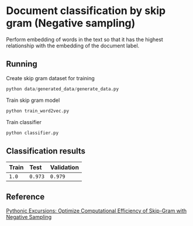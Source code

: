 
# Document classification by skip gram (Negative sampling)

Perform embedding of words in the text so that it has the highest relationship with the embedding of the document label.


## Running



Create skip gram dataset for training
```python 
python data/generated_data/generate_data.py
```

Train skip gram model
```python 
python train_word2vec.py
```

Train classifier
```python 
python classifier.py
```


## Classification results


| Train | Test    | Validation |
| :---- | :------ | :--------- |
| `1.0` | `0.973` | `0.979`    |


## Reference

[Pythonic Excursions: Optimize Computational Efficiency of Skip-Gram with Negative Sampling](https://aegis4048.github.io/optimize_computational_efficiency_of_skip-gram_with_negative_sampling#noise_dist)

